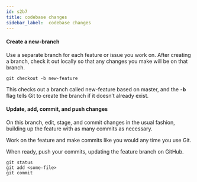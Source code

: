 ```yaml
---
id: s2b7
title: codebase changes
sidebar_label:  codebase changes
---
```




#### Create a new-branch

Use a separate branch for each feature or issue you work on.
 After creating a branch, check it out locally so that any changes you make will be on that branch.

`git checkout -b new-feature`

This checks out a branch called new-feature based on master, and the **-b** flag tells Git to create the branch if it doesn’t already exist.



#### Update, add, commit, and push changes

On this branch, edit, stage, and commit changes in the usual fashion, building up the feature with as many commits as necessary.

Work on the feature and make commits like you would any time you use Git.

When ready, push your commits, updating the feature branch on GitHub.

```
git status
git add <some-file>
git commit
```
